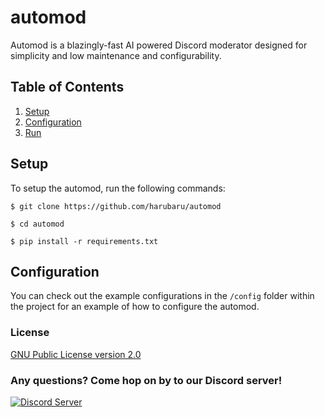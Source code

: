 # automod
Automod is a blazingly-fast AI powered Discord moderator designed for simplicity and low maintenance and configurability.

## Table of Contents

1. [Setup](#setup)
2. [Configuration](#configuration)
3. [Run](#run)

## Setup

To setup the automod, run the following commands:

``$ git clone https://github.com/harubaru/automod``

``$ cd automod``

``$ pip install -r requirements.txt``

## Configuration

You can check out the example configurations in the ``/config`` folder within the project for an example of how to configure the automod.


### License
[GNU Public License version 2.0](LICENSE)

### Any questions? Come hop on by to our Discord server!

[![Discord Server](https://discordapp.com/api/guilds/930499730843250783/widget.png?style=banner2)](https://discord.gg/Sx6Spmsgx7)
